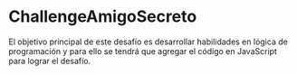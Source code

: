 # ChallengeAmigoSecreto
El objetivo principal de este desafío es desarrollar habilidades en lógica de programación y para ello se tendrá que agregar el código en JavaScript para lograr el desafío.
